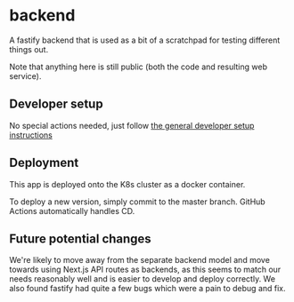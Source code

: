 # backend

A fastify backend that is used as a bit of a scratchpad for testing different things out.

Note that anything here is still public (both the code and resulting web service).

## Developer setup

No special actions needed, just follow [the general developer setup instructions](../../README.md#developer-setup-instructions)

## Deployment

This app is deployed onto the K8s cluster as a docker container.

To deploy a new version, simply commit to the master branch. GitHub Actions automatically handles CD.

## Future potential changes

We're likely to move away from the separate backend model and move towards using Next.js API routes as backends, as this seems to match our needs reasonably well and is easier to develop and deploy correctly. We also found fastify had quite a few bugs which were a pain to debug and fix.
